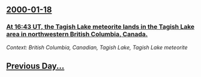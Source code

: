 ## [2000-01-18](/news/2000/01/18/index.md)

### [At 16:43 UT, the Tagish Lake meteorite lands in the Tagish Lake area in northwestern British Columbia, Canada.](/news/2000/01/18/at-16-43-ut-the-tagish-lake-meteorite-lands-in-the-tagish-lake-area-in-northwestern-british-columbia-canada.md)
_Context: British Columbia, Canadian, Tagish Lake, Tagish Lake meteorite_

## [Previous Day...](/news/2000/01/17/index.md)

